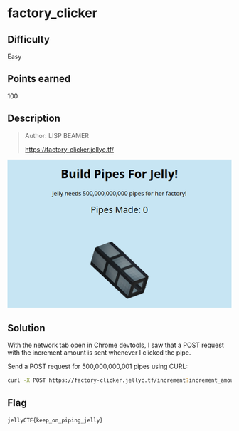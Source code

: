 # factory_clicker

## Difficulty

Easy

## Points earned

100

## Description

> Author: LISP BEAMER
> 
> https://factory-clicker.jellyc.tf/

![factory_clicker website](./images/factory_clicker.png "factory_clicker")

## Solution

With the network tab open in Chrome devtools, I saw that a POST request with the increment amount is sent whenever I clicked the pipe.

Send a POST request for 500,000,000,001 pipes using CURL:

```bash
curl -X POST https://factory-clicker.jellyc.tf/increment?increment_amount=500000000001
```

## Flag

`jellyCTF{keep_on_piping_jelly}`